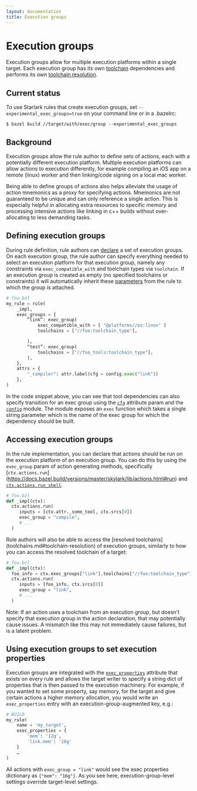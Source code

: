 ```yaml
---
layout: documentation
title: Execution groups
---
```


# Execution groups


Execution groups allow for multiple execution platforms within a single target.
Each execution group has its own [toolchain](toolchains.md) dependencies and
performs its own [toolchain resolution](toolchains.md#toolchain-resolution).

## Current status
To use Starlark rules that create execution groups, set
`--experimental_exec_groups=true` on your command line or in a .bazelrc:

```
$ bazel build //target/with/exec/group --experimental_exec_groups
```

## Background

Execution groups allow the rule author to define sets of actions, each with a
potentially different execution platform. Multiple execution platforms can allow
actions to execution differently, for example compiling an iOS app on a remote
(linux) worker and then linking/code signing on a local mac worker.

Being able to define groups of actions also helps alleviate the usage of action
mnemonics as a proxy for specifying actions. Mnemonics are not guaranteed to be
unique and can only reference a single action. This is especially helpful in
allocating extra resources to specific memory and processing intensive actions
like linking in c++ builds without over-allocating to less demanding tasks.

## Defining execution groups

During rule definition, rule authors can
[declare](https://docs.bazel.build/versions/master/skylark/lib/globals.html#exec_group)
a set of execution groups. On each execution group, the rule author can specify
everything needed to select an execution platform for that execution group,
namely any constraints via `exec_compatible_with` and toolchain types via
`toolchain`. If an execution group is created as empty (no specified toolchains
or constraints) it will automatically inherit these
[parameters](https://docs.bazel.build/versions/master/skylark/lib/globals.html#rule)
from the rule to which the group is attached.

```python
# foo.bzl
my_rule = rule(
    _impl,
    exec_groups = {
        “link”: exec_group(
            exec_compatible_with = [ "@platforms//os:linux" ]
            toolchains = ["//foo:toolchain_type"],

        ),
        “test”: exec_group(
            toolchains = ["//foo_tools:toolchain_type"],
        ),
    },
    attrs = {
        "_compiler": attr.label(cfg = config.exec("link"))
    },
)
```

In the code snippet above, you can see that tool dependencies can also specify
transition for an exec group using the
[`cfg`](https://docs.bazel.build/versions/master/skylark/lib/attr.html#label)
attribute param and the
[`config`](https://docs.bazel.build/versions/master/skylark/lib/config.html)
module. The module exposes an `exec` function which takes a single string
parameter which is the name of the exec group for which the dependency should be
built.

## Accessing execution groups

In the rule implementation, you can declare that actions should be run on the
execution platform of an execution group. You can do this by using the `exec_group`
param of action generating methods, specifically [`ctx.actions.run`]
(https://docs.bazel.build/versions/master/skylark/lib/actions.html#run) and
[`ctx.actions.run_shell`](https://docs.bazel.build/versions/master/skylark/lib/actions.html#run_shell).

```python
# foo.bzl
def _impl(ctx):
  ctx.actions.run(
     inputs = [ctx.attr._some_tool, ctx.srcs[0]]
     exec_group = "compile",
     # ...
  )
```

Rule authors will also be able to access the [resolved toolchains]
(toolchains.md#toolchain-resolution) of execution groups, similarly to how you
can access the resolved toolchain of a target:

```python
# foo.bzl
def _impl(ctx):
  foo_info = ctx.exec_groups["link"].toolchains["//foo:toolchain_type"].fooinfo
  ctx.actions.run(
     inputs = [foo_info, ctx.srcs[0]]
     exec_group = "link",
     # ...
  )
```

Note: If an action uses a toolchain from an execution group, but doesn't specify
that execution group in the action declaration, that may potentially cause
issues. A mismatch like this may not immediately cause failures, but is a latent
problem.

## Using execution groups to set execution properties

Execution groups are integrated with the
[`exec_properties`](be/common-definitions.html#common-attributes)
attribute that exists on every rule and allows the target writer to specify a
string dict of properties that is then passed to the execution machinery. For
example, if you wanted to set some property, say memory, for the target and give
certain actions a higher memory allocation, you would write an `exec_properties`
entry with an execution-group-augmented key, e.g.:

```python
# BUILD
my_rule(
    name = 'my_target',
    exec_properties = {
        'mem': '12g',
        'link.mem': '16g'
    }
    …
)
```

All actions with `exec_group = "link"` would see the exec properties
dictionary as `{"mem": "16g"}`. As you see here, execution-group-level
settings override target-level settings.

